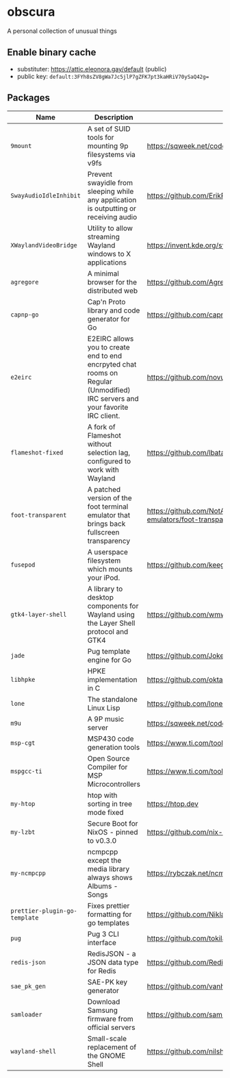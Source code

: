 # obscura
A personal collection of unusual things

## Enable binary cache
  * substituter: https://attic.eleonora.gay/default (public)
  * public key:  `default:3FYh8sZV8gWa7Jc5jlP7gZFK7pt3kaHRiV70ySaQ42g=`

## Packages

| Name | Description | Homepage |
|------|-------------|----------|
|`9mount`|A set of SUID tools for mounting 9p filesystems via v9fs|https://sqweek.net/code/9mount|
|`SwayAudioIdleInhibit`|Prevent swayidle from sleeping while any application is outputting or receiving audio|https://github.com/ErikReider/SwayAudioIdleInhibit|
|`XWaylandVideoBridge`|Utility to allow streaming Wayland windows to X applications|https://invent.kde.org/system/xwaylandvideobridge|
|`agregore`|A minimal browser for the distributed web|https://github.com/AgregoreWeb/agregore-browser|
|`capnp-go`|Cap'n Proto library and code generator for Go|https://github.com/capnproto/go-capnp|
|`e2eirc`|E2EIRC allows you to create end to end encrpyted chat rooms on Regular (Unmodified) IRC servers and your favorite IRC client.|https://github.com/novus0rdo/e2eirc|
|`flameshot-fixed`|A fork of Flameshot without selection lag, configured to work with Wayland|https://github.com/lbatalha/flameshot|
|`foot-transparent`|A patched version of the foot terminal emulator that brings back fullscreen transparency|https://github.com/NotAShelf/nyxpkgs/blob/main/pkgs/applications/terminal-emulators/foot-transparent/default.nix|
|`fusepod`|A userspace filesystem which mounts your iPod.|https://github.com/keegancsmith/FUSEPod|
|`gtk4-layer-shell`|A library to desktop components for Wayland using the Layer Shell protocol and GTK4|https://github.com/wmww/gtk4-layer-shell|
|`jade`|Pug template engine for Go|https://github.com/Joker/jade|
|`libhpke`|HPKE implementation in C|https://github.com/oktaysm/hpke|
|`lone`|The standalone Linux Lisp|https://github.com/lone-lang/lone|
|`m9u`|A 9P music server|https://sqweek.net/code/m9u/|
|`msp-cgt`|MSP430 code generation tools|https://www.ti.com/tool/MSP-CGT|
|`mspgcc-ti`|Open Source Compiler for MSP Microcontrollers|https://www.ti.com/tool/MSP430-GCC-OPENSOURCE|
|`my-htop`|htop with sorting in tree mode fixed|https://htop.dev|
|`my-lzbt`|Secure Boot for NixOS - pinned to v0.3.0|https://github.com/nix-community/lanzaboote|
|`my-ncmpcpp`|ncmpcpp except the media library always shows Albums - Songs|https://rybczak.net/ncmpcpp/|
|`prettier-plugin-go-template`|Fixes prettier formatting for go templates|https://github.com/NiklasPor/prettier-plugin-go-template|
|`pug`|Pug 3 CLI interface|https://github.com/tokilabs/pug3-cli|
|`redis-json`|RedisJSON - a JSON data type for Redis|https://github.com/RedisJSON/RedisJSON|
|`sae_pk_gen`|SAE-PK key generator|https://github.com/vanhoefm/hostap-wpa3|
|`samloader`|Download Samsung firmware from official servers|https://github.com/samloader/samloader|
|`wayland-shell`|Small-scale replacement of the GNOME Shell|https://github.com/nilsherzig/wayland-shell|
